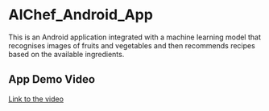 # AIChef_Android_App
This is an Android application integrated with a machine learning model that recognises images of fruits and vegetables and then recommends recipes based on the available ingredients.
## App Demo Video
[Link to the video](https://github.com/zenghuihuang/AIChef_Android_App/blob/main/Final%20demo%20video%202.mov)